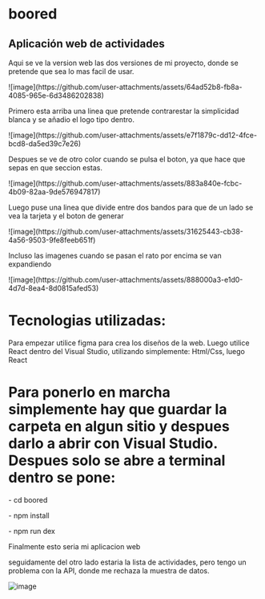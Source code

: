 # boored
<!-- README.md -->

<h2>Aplicación web de actividades</h2>

<p>Aqui se ve la version web las dos versiones de mi proyecto, donde se pretende que sea lo mas facil de usar.</p>
![image](https://github.com/user-attachments/assets/64ad52b8-fb8a-4085-965e-6d3486202838)





<p>Primero esta arriba una linea que pretende contrarestar la simplicidad blanca y se añadio el logo tipo dentro.</p>
![image](https://github.com/user-attachments/assets/e7f1879c-dd12-4fce-bcd8-da5ed39c7e26)





<p>Despues se ve de otro color cuando se pulsa el boton, ya que hace que sepas en que seccion estas.</p>
![image](https://github.com/user-attachments/assets/883a840e-fcbc-4b09-82aa-9de576947817)






<p>Luego puse una linea que divide entre dos bandos para que de un lado se vea la tarjeta y el boton de generar </p>
![image](https://github.com/user-attachments/assets/31625443-cb38-4a56-9503-9fe8feeb651f)



<p>Incluso las imagenes cuando se pasan el rato por encima se van expandiendo</p>
![image](https://github.com/user-attachments/assets/888000a3-e1d0-4d7d-8ea4-8d0815afed53)


<h1>Tecnologias utilizadas:</h1>
<p>Para empezar utilice figma para crea los diseños de la web. Luego utilice React dentro del Visual Studio, utilizando simplemente: Html/Css, luego React</p>

<h1>Para ponerlo en marcha simplemente hay que guardar la carpeta en algun sitio y despues darlo a abrir con Visual Studio. Despues solo se abre a terminal dentro se pone: </h1>
<p>- cd boored </p>
<p>- npm install </p>
<p>- npm run dex </p>

<p>Finalmente esto seria mi aplicacion web</p>




<p>seguidamente del otro lado estaria la lista de actividades, pero tengo un problema con la API, donde me rechaza la muestra de datos.</p>

![image](https://github.com/user-attachments/assets/ad17eb1e-8e61-4401-ab01-3134a5c5a049)



